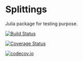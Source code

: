 # Splittings

Julia package for testing purpose.

[![Build Status](https://travis-ci.org/pnavaro/Splittings.jl.svg?branch=master)](https://travis-ci.org/pnavaro/Splittings.jl)

[![Coverage Status](https://coveralls.io/repos/pnavaro/Splittings.jl/badge.svg?branch=master&service=github)](https://coveralls.io/github/pnavaro/Splittings.jl?branch=master)

[![codecov.io](http://codecov.io/github/pnavaro/Splittings.jl/coverage.svg?branch=master)](http://codecov.io/github/pnavaro/Splittings.jl?branch=master)
